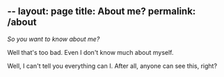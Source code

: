 --
layout: page
title: About me?
permalink: /about
--

*So you want to know about me?*

Well that's too bad. Even I don't know much about myself.

Well, I can't tell you everything can I. After all, anyone can see this, right?
